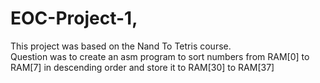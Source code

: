 # EOC-Project-1, <br />
This project was based on the Nand To Tetris course. <br />
Question was to create an asm program to sort numbers from RAM[0] to RAM[7] in descending order and store it to RAM[30] to RAM[37]
